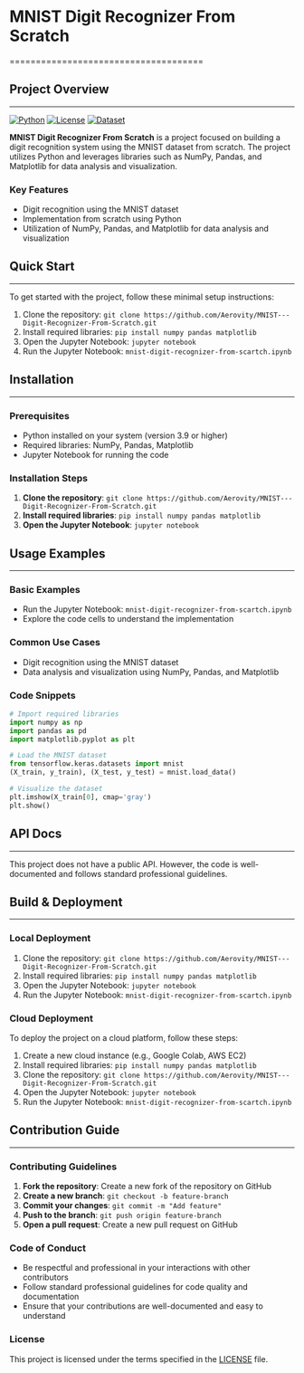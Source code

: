 # MNIST Digit Recognizer From Scratch
=====================================

## Project Overview
---------------

[![Python](https://img.shields.io/badge/Python-3.9+-blue.svg)](https://www.python.org/)
[![License](https://img.shields.io/badge/License-MIT-green.svg)](LICENSE)
[![Dataset](https://img.shields.io/badge/Dataset-MNIST-orange.svg)](http://yann.lecun.com/exdb/mnist/)

**MNIST Digit Recognizer From Scratch** is a project focused on building a digit recognition system using the MNIST dataset from scratch. The project utilizes Python and leverages libraries such as NumPy, Pandas, and Matplotlib for data analysis and visualization.

### Key Features

*   Digit recognition using the MNIST dataset
*   Implementation from scratch using Python
*   Utilization of NumPy, Pandas, and Matplotlib for data analysis and visualization

## Quick Start
-------------

To get started with the project, follow these minimal setup instructions:

1.  Clone the repository: `git clone https://github.com/Aerovity/MNIST---Digit-Recognizer-From-Scratch.git`
2.  Install required libraries: `pip install numpy pandas matplotlib`
3.  Open the Jupyter Notebook: `jupyter notebook`
4.  Run the Jupyter Notebook: `mnist-digit-recognizer-from-scartch.ipynb`

## Installation
------------

### Prerequisites

*   Python installed on your system (version 3.9 or higher)
*   Required libraries: NumPy, Pandas, Matplotlib
*   Jupyter Notebook for running the code

### Installation Steps

1.  **Clone the repository**: `git clone https://github.com/Aerovity/MNIST---Digit-Recognizer-From-Scratch.git`
2.  **Install required libraries**: `pip install numpy pandas matplotlib`
3.  **Open the Jupyter Notebook**: `jupyter notebook`

## Usage Examples
-------------

### Basic Examples

*   Run the Jupyter Notebook: `mnist-digit-recognizer-from-scartch.ipynb`
*   Explore the code cells to understand the implementation

### Common Use Cases

*   Digit recognition using the MNIST dataset
*   Data analysis and visualization using NumPy, Pandas, and Matplotlib

### Code Snippets

```python
# Import required libraries
import numpy as np
import pandas as pd
import matplotlib.pyplot as plt

# Load the MNIST dataset
from tensorflow.keras.datasets import mnist
(X_train, y_train), (X_test, y_test) = mnist.load_data()

# Visualize the dataset
plt.imshow(X_train[0], cmap='gray')
plt.show()
```

## API Docs
---------

This project does not have a public API. However, the code is well-documented and follows standard professional guidelines.

## Build & Deployment
-------------------

### Local Deployment

1.  Clone the repository: `git clone https://github.com/Aerovity/MNIST---Digit-Recognizer-From-Scratch.git`
2.  Install required libraries: `pip install numpy pandas matplotlib`
3.  Open the Jupyter Notebook: `jupyter notebook`
4.  Run the Jupyter Notebook: `mnist-digit-recognizer-from-scartch.ipynb`

### Cloud Deployment

To deploy the project on a cloud platform, follow these steps:

1.  Create a new cloud instance (e.g., Google Colab, AWS EC2)
2.  Install required libraries: `pip install numpy pandas matplotlib`
3.  Clone the repository: `git clone https://github.com/Aerovity/MNIST---Digit-Recognizer-From-Scratch.git`
4.  Open the Jupyter Notebook: `jupyter notebook`
5.  Run the Jupyter Notebook: `mnist-digit-recognizer-from-scartch.ipynb`

## Contribution Guide
------------------

### Contributing Guidelines

1.  **Fork the repository**: Create a new fork of the repository on GitHub
2.  **Create a new branch**: `git checkout -b feature-branch`
3.  **Commit your changes**: `git commit -m "Add feature"`
4.  **Push to the branch**: `git push origin feature-branch`
5.  **Open a pull request**: Create a new pull request on GitHub

### Code of Conduct

*   Be respectful and professional in your interactions with other contributors
*   Follow standard professional guidelines for code quality and documentation
*   Ensure that your contributions are well-documented and easy to understand

### License

This project is licensed under the terms specified in the [LICENSE](LICENSE) file.
